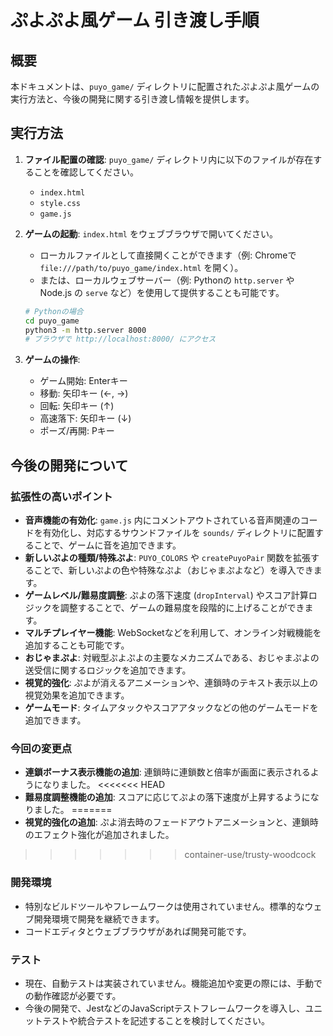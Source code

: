 # ぷよぷよ風ゲーム 引き渡し手順

## 概要
本ドキュメントは、`puyo_game/` ディレクトリに配置されたぷよぷよ風ゲームの実行方法と、今後の開発に関する引き渡し情報を提供します。

## 実行方法

1.  **ファイル配置の確認**:
    `puyo_game/` ディレクトリ内に以下のファイルが存在することを確認してください。
    - `index.html`
    - `style.css`
    - `game.js`

2.  **ゲームの起動**:
    `index.html` をウェブブラウザで開いてください。
    - ローカルファイルとして直接開くことができます（例: Chromeで `file:///path/to/puyo_game/index.html` を開く）。
    - または、ローカルウェブサーバー（例: Pythonの `http.server` や Node.js の `serve` など）を使用して提供することも可能です。

    ```bash
    # Pythonの場合
    cd puyo_game
    python3 -m http.server 8000
    # ブラウザで http://localhost:8000/ にアクセス
    ```

3.  **ゲームの操作**:
    - ゲーム開始: Enterキー
    - 移動: 矢印キー (←, →)
    - 回転: 矢印キー (↑)
    - 高速落下: 矢印キー (↓)
    - ポーズ/再開: Pキー

## 今後の開発について

### 拡張性の高いポイント
- **音声機能の有効化**: `game.js` 内にコメントアウトされている音声関連のコードを有効化し、対応するサウンドファイルを `sounds/` ディレクトリに配置することで、ゲームに音を追加できます。
- **新しいぷよの種類/特殊ぷよ**: `PUYO_COLORS` や `createPuyoPair` 関数を拡張することで、新しいぷよの色や特殊なぷよ（おじゃまぷよなど）を導入できます。
- **ゲームレベル/難易度調整**: ぷよの落下速度 (`dropInterval`) やスコア計算ロジックを調整することで、ゲームの難易度を段階的に上げることができます。
- **マルチプレイヤー機能**: WebSocketなどを利用して、オンライン対戦機能を追加することも可能です。
- **おじゃまぷよ**: 対戦型ぷよぷよの主要なメカニズムである、おじゃまぷよの送受信に関するロジックを追加できます。
- **視覚的強化**: ぷよが消えるアニメーションや、連鎖時のテキスト表示以上の視覚効果を追加できます。
- **ゲームモード**: タイムアタックやスコアアタックなどの他のゲームモードを追加できます。

### 今回の変更点
- **連鎖ボーナス表示機能の追加**: 連鎖時に連鎖数と倍率が画面に表示されるようになりました。
<<<<<<< HEAD
- **難易度調整機能の追加**: スコアに応じてぷよの落下速度が上昇するようになりました。
=======
- **視覚的強化の追加**: ぷよ消去時のフェードアウトアニメーションと、連鎖時のエフェクト強化が追加されました。
>>>>>>> container-use/trusty-woodcock

### 開発環境
- 特別なビルドツールやフレームワークは使用されていません。標準的なウェブ開発環境で開発を継続できます。
- コードエディタとウェブブラウザがあれば開発可能です。

### テスト
- 現在、自動テストは実装されていません。機能追加や変更の際には、手動での動作確認が必要です。
- 今後の開発で、JestなどのJavaScriptテストフレームワークを導入し、ユニットテストや統合テストを記述することを検討してください。
